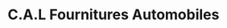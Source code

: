 ---
title: "C.A.L Fournitures Automobiles"
url: /ales/c-a-l-fournitures-automobiles/
shop: pièces de voitures
---